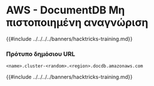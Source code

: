 # AWS - DocumentDB Μη πιστοποιημένη αναγνώριση

{{#include ../../../../banners/hacktricks-training.md}}

### Πρότυπο δημόσιου URL
```
<name>.cluster-<random>.<region>.docdb.amazonaws.com
```
{{#include ../../../../banners/hacktricks-training.md}}
